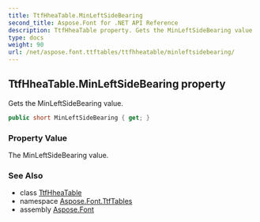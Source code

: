 ```yaml
---
title: TtfHheaTable.MinLeftSideBearing
second_title: Aspose.Font for .NET API Reference
description: TtfHheaTable property. Gets the MinLeftSideBearing value
type: docs
weight: 90
url: /net/aspose.font.ttftables/ttfhheatable/minleftsidebearing/
---
```

## TtfHheaTable.MinLeftSideBearing property

Gets the MinLeftSideBearing value.

```csharp
public short MinLeftSideBearing { get; }
```

### Property Value

The MinLeftSideBearing value.

### See Also

* class [TtfHheaTable](../)
* namespace [Aspose.Font.TtfTables](../../ttfhheatable/)
* assembly [Aspose.Font](../../../)


